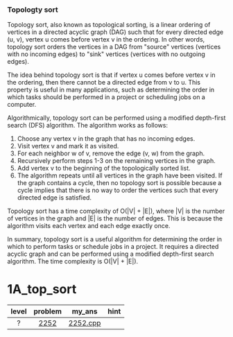 ### Topologty sort
Topology sort, also known as topological sorting, is a linear ordering of vertices in a directed acyclic graph (DAG) such that for every directed edge (u, v), vertex u comes before vertex v in the ordering. In other words, topology sort orders the vertices in a DAG from "source" vertices (vertices with no incoming edges) to "sink" vertices (vertices with no outgoing edges).

The idea behind topology sort is that if vertex u comes before vertex v in the ordering, then there cannot be a directed edge from v to u. This property is useful in many applications, such as determining the order in which tasks should be performed in a project or scheduling jobs on a computer.

Algorithmically, topology sort can be performed using a modified depth-first search (DFS) algorithm. The algorithm works as follows:

1. Choose any vertex v in the graph that has no incoming edges.
2. Visit vertex v and mark it as visited.
3. For each neighbor w of v, remove the edge (v, w) from the graph.
4. Recursively perform steps 1-3 on the remaining vertices in the graph.
5. Add vertex v to the beginning of the topologically sorted list.
6. The algorithm repeats until all vertices in the graph have been visited. If the graph contains a cycle, then no topology sort is possible because a cycle implies that there is no way to order the vertices such that every directed edge is satisfied.

Topology sort has a time complexity of O(|V| + |E|), where |V| is the number of vertices in the graph and |E| is the number of edges. This is because the algorithm visits each vertex and each edge exactly once.

In summary, topology sort is a useful algorithm for determining the order in which to perform tasks or schedule jobs in a project. It requires a directed acyclic graph and can be performed using a modified depth-first search algorithm. The time complexity is O(|V| + |E|).

# 1A_top_sort
| level | problem | my_ans | hint |
| :--: | :--: | :--: | :--: |
| ? | [2252](https://www.acmicpc.net/problem/2252) | [2252.cpp](./2252/2252.cpp) |  |

